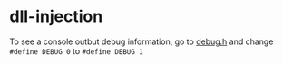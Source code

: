 # dll-injection

To see a console outbut debug information, go to [debug.h](https://github.com/RickySeverino/dll-injection/blob/main/DLL_Injection/DLL_Injection/include/debug.h) and change ```#define DEBUG 0``` to ```#define DEBUG 1```
